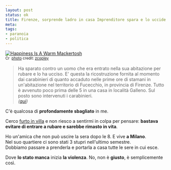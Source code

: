 ```yaml
--- 
layout: post
status: ok
title: Firenze, sorprende ladro in casa Imprenditore spara e lo uccide
meta: 
tags: 
- paranoia
- politica
---
```

<a href="http://www.flickr.com/photos/22823034@N00/559059196/" title="Happiness Is A Warm Mackertosh" target="_blank"><img src="http://farm2.static.flickr.com/1043/559059196_cc53761f2c.jpg" alt="Happiness Is A Warm Mackertosh" border="0" /></a>  
<small><a href="http://creativecommons.org/licenses/by-nc-sa/2.0/" title="Attribution-NonCommercial-ShareAlike License" target="_blank"><img src="http://www.lastknight.com/wp-content/plugins/photo-dropper/images/cc.png" alt="Creative Commons License" border="0" width="16" height="16" align="absmiddle" /></a> <a href="http://www.photodropper.com/photos/" target="_blank">photo</a> credit: <a href="http://www.flickr.com/photos/22823034@N00/559059196/" title="zcopley" target="_blank">zcopley</a></small>  
  
> Ha sparato contro un uomo che era entrato nella sua abitazione per rubare e lo ha ucciso. E' questa la ricostruzione fornita al momento dai carabinieri di quanto accaduto nelle prime ore di stamani in un'abitazione nel territorio di Fucecchio, in provincia di Firenze. Tutto è avvenuto poco prima delle 5 in una casa in località Galleno. Sul posto sono intervenuti i carabinieri.  
> *([qui](http://www.repubblica.it/2008/01/sezioni/cronaca/uccide-rapinatore/uccide-ladro/uccide-ladro.html))*  
  
C'è qualcosa di **profondamente sbagliato** in me.  
  
Cerco [furto in villa](http://www.google.com/search?aq=f&num=100&complete=1&hl=en&client=firefox-a&rls=org.mozilla%3Aen-US%3Aofficial&hs=rTD&q=furto+in+villa&btnG=Search) e non riesco a sentirmi in colpa per pensare: **bastava evitare di entrare a rubare e sarebbe rimasto in vita**.
  
Ho un'amica che non può uscire la sera dopo le 8. E vive **a Milano**.  
Nel suo quartiere ci sono stati 3 stupri nell'ultimo semestre.  
Dobbiamo passare a prenderla e portarla a casa tutte le sere in cui esce.  
  
Dove **lo stato manca** inizia **la violenza**. No, non è **giusto**, è semplicemente così.   
  
 
